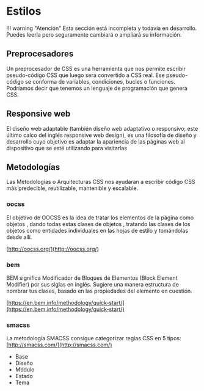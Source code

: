
# Estilos

!!! warning "Atención"
	Esta sección está incompleta y todavía en desarrollo. Puedes leerla pero seguramente cambiará o ampliará su información.


## Preprocesadores

Un preprocesador de CSS es una herramienta que nos permite escribir pseudo-código CSS que luego será convertido a CSS real. Ese pseudo-código se conforma de variables, condiciones, bucles o funciones. Podríamos decir que tenemos un lenguaje de programación que genera CSS.



## Responsive web

El diseño web adaptable (también diseño web adaptativo o responsivo; este último calco del inglés responsive web design), es una filosofía de diseño y desarrollo cuyo objetivo es adaptar la apariencia de las páginas web al dispositivo que se esté utilizando para visitarlas



## Metodologías

Las Metodologías o Arquitecturas CSS nos ayudaran a escribir código CSS más predecible, reutilizable, mantenible y escalable.



### oocss

El objetivo de OOCSS es la idea de tratar los elementos de la página como objetos , dando todas estas clases de objetos , tratando las clases de los objetos como entidades individuales en las hojas de estilo y tomándolas desde allí.

[http://oocss.org/](http://oocss.org/)



### bem

BEM significa Modificador de Bloques de Elementos (Block Element Modifier) por sus siglas en inglés. Sugiere una manera estructura de nombrar tus clases, basado en las propiedades del elemento en cuestión.

[https://en.bem.info/methodology/quick-start/](https://en.bem.info/methodology/quick-start/)



### smacss

La metodología SMACSS consigue categorizar reglas CSS en 5 tipos:
[http://smacss.com/](http://smacss.com/)
 - Base
 - Diseño
 - Módulo
 -  Estado
 - Tema
